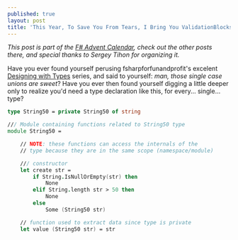 ```yaml
---
published: true
layout: post
title: 'This Year, To Save You From Tears, I Bring You ValidationBlocks'
---
```

<div class="message">
  <i>
    This post is part of the <a href="https://sergeytihon.com/2019/11/05/f-advent-calendar-in-english-2019/" target="_blank">F# Advent Calendar</a>, check out the other posts there, and special thanks to Sergey Tihon for organizing it.
  </i>
</div>

Have you ever found yourself perusing fsharpforfunandprofit's excelent [Designing with Types](https://fsharpforfunandprofit.com/series/designing-with-types.html) series, and said to yourself: _man, those single case unions are sweet_? Have you ever then found yourself digging a little deeper only to realize you'd need a type declaration like this, for every... single... type?

```fsharp
type String50 = private String50 of string

/// Module containing functions related to String50 type
module String50 =

    // NOTE: these functions can access the internals of the
    // type because they are in the same scope (namespace/module)

    /// constructor
    let create str = 
        if String.IsNullOrEmpty(str) then
            None
        elif String.length str > 50 then
            None
        else
            Some (String50 str)

    // function used to extract data since type is private
    let value (String50 str) = str
```
